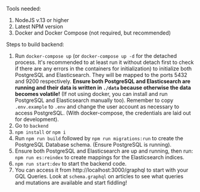 Tools needed:
1. NodeJS v.13 or higher
2. Latest NPM version
3. Docker and Docker Compose (not required, but recommended)

Steps to build backend:
1. Run `docker-compose up` (or `docker-compose up -d` for the detached process. It's recommended to at least run it without detach first to check if there are any errors in the containers for initialization) to initialize both PostgreSQL and Elasticsearch. They will be mapped to the ports 5432 and 9200 respectively. **Ensure both PostgreSQL and Elasticsearch are running and their data is written in `./data` because otherwise the data becomes volatile!** (If not using docker, you can install and run PostgreSQL and Elasticsearch manually too). Remember to copy `.env.example` to `.env` and change the user account as necessary to access PostgreSQL. (With docker-compose, the credentials are laid out for development).
2. Go to `backend`
3. `npm install` or `npm i`
4. Run `npm run build` followed by `npm run migrations:run` to create the PostgreSQL Database schema. (Ensure PostgreSQL is running).
5. Ensure both PostgreSQL and Elasticsearch are up and running, then run: `npm run es:reindex` to create mappings for the Elasticsearch indices.
6. `npm run start:dev` to start the backend code.
7. You can access it from http://localhost:3000/graphql to start with your GQL Queries. Look at `schema.graphql` on articles to see what queries and mutations are available and start fiddling!
